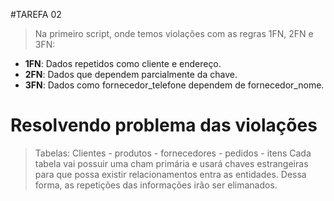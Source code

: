 #TAREFA 02

> Na primeiro script, onde temos violações com as regras 1FN, 2FN e 3FN:
- **1FN**: Dados repetidos como cliente e endereço.
- **2FN**: Dados que dependem parcialmente da chave.
- **3FN**: Dados como fornecedor_telefone dependem de fornecedor_nome.

# Resolvendo problema das violações
> Tabelas: Clientes - produtos - fornecedores - pedidos - itens
> Cada tabela vai possuir uma cham primária e usará chaves estrangeiras para que possa existir relacionamentos entra as entidades.
> Dessa forma, as repetições das informações irão ser elimanados.

